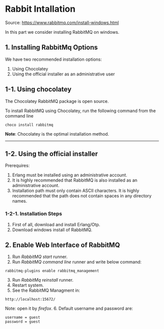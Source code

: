 # Rabbit Intallation

Source: https://www.rabbitmq.com/install-windows.html


In this part we consider installing RabbitMQ on windows.
## 1. Installing RabbitMq Options

We have  two recommended installation options:

1. Using Chocolatey
2. Using the official installer as an administrative user

## 1-1. Using chocolatey
The Chocolatey RabbitMQ package is open source.

To install RabbitMQ using Chocolatey, run the following command from the command line

```
choco install rabbitmq
```
__Note__: Chocolatey is the optimal installation method.

---------------------
## 1-2. Using the official installer 

Prerequires:

1. Erlang must be installed using an administrative account.
2. It is highly recommended that RabbitMQ is also installed as an administrative account.
3. Installation path must only contain ASCII characters. It is highly recommended that the path does not contain spaces in any directory names.

### 1-2-1. Installation Steps
1. First of all, download and install Erlang/Otp.
2. Download windows install of RabbitMQ.

## 2. Enable Web Interface of RabbitMQ
1. Run _RabbitMQ start_ runner.
2. Run _RabbitMQ command line_ runner and write below command:

```
rabbitmq-plugins enable rabbitmq_management
```
3. Run _RabbitMq reinstall_ runner.
4. Restart system.
5. See the RabbitMQ Managment in:
```
http://localhost:15672/
```
Note: open it by _firefox_.
6. Default username and password are:
```
username = guest
password = guest
```
